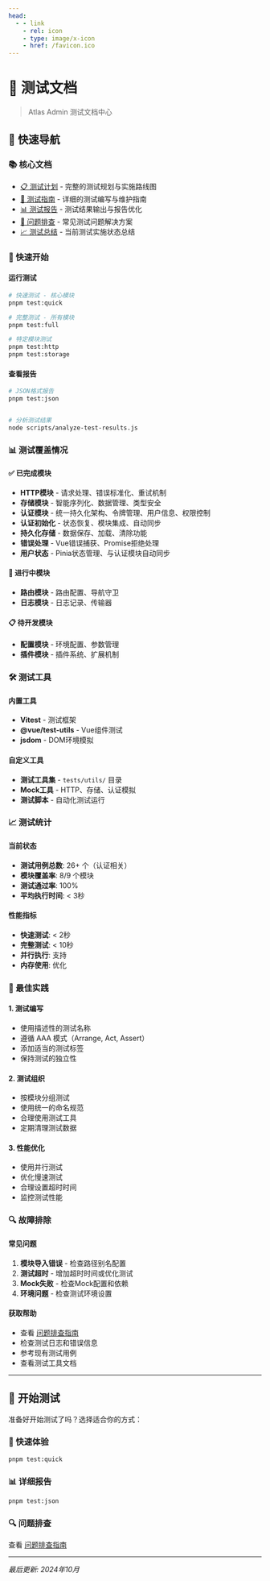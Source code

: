 ```yaml
---
head:
  - - link
    - rel: icon
    - type: image/x-icon
    - href: /favicon.ico
---
```


# 🧪 测试文档

> Atlas Admin 测试文档中心

## 🚀 快速导航

### 📚 核心文档
- [📋 测试计划](./core/testing-plan.md) - 完整的测试规划与实施路线图
- [📖 测试指南](./core/testing-guide.md) - 详细的测试编写与维护指南  
- [📊 测试报告](./core/testing-reports.md) - 测试结果输出与报告优化
- [🔧 问题排查](./core/testing-troubleshooting.md) - 常见测试问题解决方案
- [📈 测试总结](./core/testing-summary.md) - 当前测试实施状态总结

### 🎯 快速开始

#### 运行测试
```bash
# 快速测试 - 核心模块
pnpm test:quick

# 完整测试 - 所有模块  
pnpm test:full

# 特定模块测试
pnpm test:http
pnpm test:storage
```

#### 查看报告
```bash
# JSON格式报告
pnpm test:json


# 分析测试结果
node scripts/analyze-test-results.js
```

### 📊 测试覆盖情况

#### ✅ 已完成模块
- **HTTP模块** - 请求处理、错误标准化、重试机制
- **存储模块** - 智能序列化、数据管理、类型安全  
- **认证模块** - 统一持久化架构、令牌管理、用户信息、权限控制
- **认证初始化** - 状态恢复、模块集成、自动同步
- **持久化存储** - 数据保存、加载、清除功能
- **错误处理** - Vue错误捕获、Promise拒绝处理
- **用户状态** - Pinia状态管理、与认证模块自动同步

#### 🔄 进行中模块
- **路由模块** - 路由配置、导航守卫
- **日志模块** - 日志记录、传输器

#### 📋 待开发模块
- **配置模块** - 环境配置、参数管理
- **插件模块** - 插件系统、扩展机制

### 🛠️ 测试工具

#### 内置工具
- **Vitest** - 测试框架
- **@vue/test-utils** - Vue组件测试
- **jsdom** - DOM环境模拟

#### 自定义工具
- **测试工具集** - `tests/utils/` 目录
- **Mock工具** - HTTP、存储、认证模拟
- **测试脚本** - 自动化测试运行

### 📈 测试统计

#### 当前状态
- **测试用例总数**: 26+ 个（认证相关）
- **模块覆盖率**: 8/9 个模块
- **测试通过率**: 100%
- **平均执行时间**: < 3秒

#### 性能指标
- **快速测试**: < 2秒
- **完整测试**: < 10秒
- **并行执行**: 支持
- **内存使用**: 优化

### 🎯 最佳实践

#### 1. 测试编写
- 使用描述性的测试名称
- 遵循 AAA 模式（Arrange, Act, Assert）
- 添加适当的测试标签
- 保持测试的独立性

#### 2. 测试组织
- 按模块分组测试
- 使用统一的命名规范
- 合理使用测试工具
- 定期清理测试数据

#### 3. 性能优化
- 使用并行测试
- 优化慢速测试
- 合理设置超时时间
- 监控测试性能

### 🔍 故障排除

#### 常见问题
1. **模块导入错误** - 检查路径别名配置
2. **测试超时** - 增加超时时间或优化测试
3. **Mock失败** - 检查Mock配置和依赖
4. **环境问题** - 检查测试环境设置

#### 获取帮助
- 查看 [问题排查指南](./core/testing-troubleshooting.md)
- 检查测试日志和错误信息
- 参考现有测试用例
- 查看测试工具文档

---

## 🎉 开始测试

准备好开始测试了吗？选择适合你的方式：

### 🚀 快速体验
```bash
pnpm test:quick
```

### 📊 详细报告
```bash
pnpm test:json
```

### 🔍 问题排查
查看 [问题排查指南](./core/testing-troubleshooting.md)

---

*最后更新: 2024年10月*
